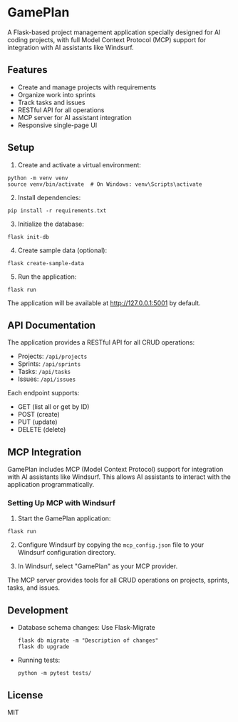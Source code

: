 # GamePlan

A Flask-based project management application specially designed for AI coding projects, with full Model Context Protocol (MCP) support for integration with AI assistants like Windsurf.

## Features

- Create and manage projects with requirements
- Organize work into sprints
- Track tasks and issues
- RESTful API for all operations
- MCP server for AI assistant integration
- Responsive single-page UI

## Setup

1. Create and activate a virtual environment:
```
python -m venv venv
source venv/bin/activate  # On Windows: venv\Scripts\activate
```

2. Install dependencies:
```
pip install -r requirements.txt
```

3. Initialize the database:
```
flask init-db
```

4. Create sample data (optional):
```
flask create-sample-data
```

5. Run the application:
```
flask run
```

The application will be available at http://127.0.0.1:5001 by default.

## API Documentation

The application provides a RESTful API for all CRUD operations:

- Projects: `/api/projects`
- Sprints: `/api/sprints`
- Tasks: `/api/tasks`
- Issues: `/api/issues`

Each endpoint supports:
- GET (list all or get by ID)
- POST (create)
- PUT (update)
- DELETE (delete)

## MCP Integration

GamePlan includes MCP (Model Context Protocol) support for integration with AI assistants like Windsurf. This allows AI assistants to interact with the application programmatically.

### Setting Up MCP with Windsurf

1. Start the GamePlan application:
```
flask run
```

2. Configure Windsurf by copying the `mcp_config.json` file to your Windsurf configuration directory.

3. In Windsurf, select "GamePlan" as your MCP provider.

The MCP server provides tools for all CRUD operations on projects, sprints, tasks, and issues.

## Development

- Database schema changes: Use Flask-Migrate
  ```
  flask db migrate -m "Description of changes"
  flask db upgrade
  ```

- Running tests:
  ```
  python -m pytest tests/
  ```

## License

MIT